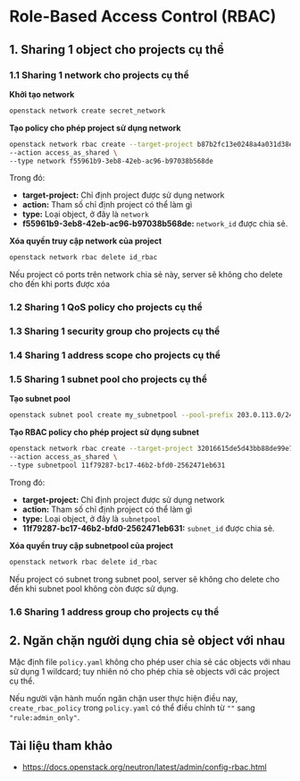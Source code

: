 # Role-Based Access Control (RBAC)
## 1. Sharing 1 object cho projects cụ thể

### 1.1 Sharing 1 network cho projects cụ thể

**Khởi tạo network**
```sh
openstack network create secret_network
```
**Tạo policy cho phép project sử dụng network**
```sh
openstack network rbac create --target-project b87b2fc13e0248a4a031d38e06dc191d \
--action access_as_shared \
--type network f55961b9-3eb8-42eb-ac96-b97038b568de
```

Trong đó:
- **target-project:** Chỉ định project được sử dụng network
- **action:** Tham số chỉ định project có thể làm gì
- **type:** Loại object, ở đây là `network`
- **f55961b9-3eb8-42eb-ac96-b97038b568de:** `network_id` được chia sẻ.

**Xóa quyền truy cập network của project**
```sh
openstack network rbac delete id_rbac
```
Nếu project có ports trên network chia sẻ này, server sẽ không cho delete cho đến khi ports được xóa

### 1.2 Sharing 1 QoS policy cho projects cụ thể
### 1.3 Sharing 1 security group cho projects cụ thể
### 1.4 Sharing 1 address scope cho projects cụ thể
### 1.5 Sharing 1 subnet pool cho projects cụ thể

**Tạo subnet pool**
```sh
openstack subnet pool create my_subnetpool --pool-prefix 203.0.113.0/24
```
**Tạo RBAC policy cho phép project sử dụng subnet**
```sh
openstack network rbac create --target-project 32016615de5d43bb88de99e7f2e26a1e \
--action access_as_shared \
--type subnetpool 11f79287-bc17-46b2-bfd0-2562471eb631
```
Trong đó:
- **target-project:** Chỉ định project được sử dụng network
- **action:** Tham số chỉ định project có thể làm gì
- **type:** Loại object, ở đây là `subnetpool`
- **11f79287-bc17-46b2-bfd0-2562471eb631:** `subnet_id` được chia sẻ.

**Xóa quyền truy cập subnetpool của project**
```sh
openstack network rbac delete id_rbac
```
Nếu project có subnet trong subnet pool, server sẽ không cho delete cho đến khi subnet pool không còn được sử dụng.


### 1.6 Sharing 1 address group cho projects cụ thể

## 2. Ngăn chặn người dụng chia sẻ object với nhau

Mặc định file `policy.yaml` không cho phép user chia sẻ các objects với nhau sử dụng 1 wildcard; tuy nhiên nó cho phép chia sẻ objects với các project cụ thể.

Nếu người vận hành muốn ngăn chặn user thực hiện điều nay, `create_rbac_policy` trong `policy.yaml` có thể điều chỉnh từ `""` sang `"rule:admin_only"`.

## Tài liệu tham khảo
- https://docs.openstack.org/neutron/latest/admin/config-rbac.html
